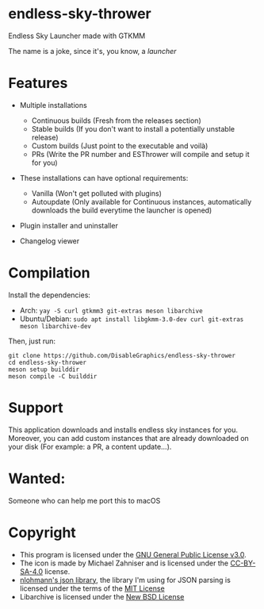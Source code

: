 # endless-sky-thrower
Endless Sky Launcher made with GTKMM

The name is a joke, since it's, you know, a _launcher_

# Features
- Multiple installations
    - Continuous builds (Fresh from the releases section)
    - Stable builds (If you don't want to install a potentially unstable release)
    - Custom builds (Just point to the executable and voilà)
    - PRs (Write the PR number and ESThrower will compile and setup it for you)
- These installations can have optional requirements:
    - Vanilla (Won't get polluted with plugins)
    - Autoupdate (Only available for Continuous instances, automatically downloads the build everytime the launcher is opened)

- Plugin installer and uninstaller
- Changelog viewer

# Compilation
Install the dependencies: 
- Arch: ```yay -S curl gtkmm3 git-extras meson libarchive```
- Ubuntu/Debian: ```sudo apt install libgkmm-3.0-dev curl git-extras meson libarchive-dev```

Then, just run: 
```
git clone https://github.com/DisableGraphics/endless-sky-thrower
cd endless-sky-thrower
meson setup builddir
meson compile -C builddir
```
# Support
This application downloads and installs endless sky instances for you. Moreover, you can add custom instances that are already downloaded on your disk (For example: a PR, a content update...).
# Wanted:
Someone who can help me port this to macOS

# Copyright
- This program is licensed under the [GNU General Public License v3.0](https://www.gnu.org/licenses/gpl-3.0.en.html). <br>
- The icon is made by Michael Zahniser and is licensed under the [CC-BY-SA-4.0](https://creativecommons.org/licenses/by-sa/4.0/legalcode) license. <br>
- [nlohmann's json library](https://github.com/nlohmann/json), the library I'm using for JSON parsing is licensed under the terms of the  [MIT License](https://mit-license.org/)
- Libarchive is licensed under the [New BSD License](https://raw.githubusercontent.com/libarchive/libarchive/master/COPYING)

